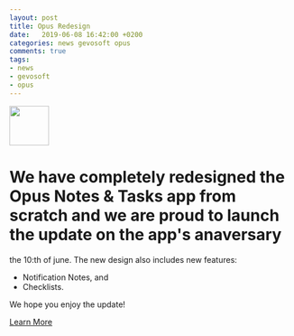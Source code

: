 ```yaml
---
layout: post
title: Opus Redesign
date:   2019-06-08 16:42:00 +0200
categories: news gevosoft opus
comments: true
tags:
- news
- gevosoft
- opus
---
```


<img src="https://opus.gevosoft.com/logo.png" style="max-height: 70px; width: 70px; height: auto;">

# We have completely redesigned the Opus Notes & Tasks app from scratch and we are proud to launch the update on the app's anaversary 
the 10:th of june. The new design also includes new features:

- Notification Notes,
and
- Checklists.

We hope you enjoy the update!

[Learn More](https://opus.gevosoft.com)
